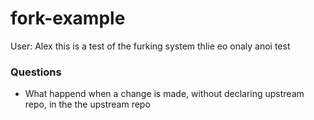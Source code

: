 # fork-example
User: Alex
this is a test of the furking system thlie eo onaly anoi test

### Questions
- What happend when a change is made, without declaring upstream repo, in the the upstream repo
